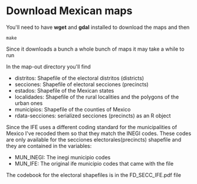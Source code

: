 Download Mexican maps
=====================

You'll need to have __wget__ and __gdal__ installed to download the maps and then

 ```
make
 ```

Since it downloads a bunch a whole bunch of maps it may take a while to run

In the map-out directory you'll find

* distritos: Shapefile of the electoral distritos (districts)
* secciones: Shapefile of electoral secciones (precincts)
* estados: Shapefile of the Mexican states
* localidades: Shapefile of the rural localities and the polygons of the urban ones
* municipios: Shapefile of the counties of Mexico
* rdata-secciones: serialized secciones (precincts) as an R object


Since the IFE uses a different coding standard for the municipalities of Mexico I've recoded them so that they match the INEGI codes. These codes are only available for the secciones electorales(precincts) shapefile and they are contained in the variables:

* MUN_INEGI: The inegi municipio codes
* MUN_IFE: The original ife municipio codes that came with the file

The codebook for the electoral shapefiles is in the FD_SECC_IFE.pdf file
